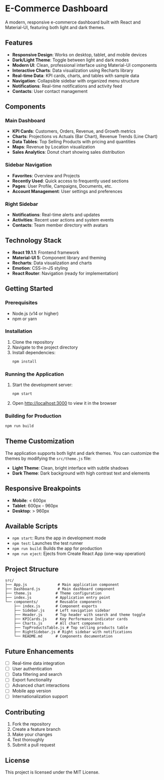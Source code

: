 # E-Commerce Dashboard

A modern, responsive e-commerce dashboard built with React and Material-UI, featuring both light and dark themes.

## Features

- **Responsive Design**: Works on desktop, tablet, and mobile devices
- **Dark/Light Theme**: Toggle between light and dark modes
- **Modern UI**: Clean, professional interface using Material-UI components
- **Interactive Charts**: Data visualization using Recharts library
- **Real-time Data**: KPI cards, charts, and tables with sample data
- **Navigation**: Collapsible sidebar with organized menu structure
- **Notifications**: Real-time notifications and activity feed
- **Contacts**: User contact management

## Components

### Main Dashboard
- **KPI Cards**: Customers, Orders, Revenue, and Growth metrics
- **Charts**: Projections vs Actuals (Bar Chart), Revenue Trends (Line Chart)
- **Data Tables**: Top Selling Products with pricing and quantities
- **Maps**: Revenue by Location visualization
- **Sales Analytics**: Donut chart showing sales distribution

### Sidebar Navigation
- **Favorites**: Overview and Projects
- **Recently Used**: Quick access to frequently used sections
- **Pages**: User Profile, Campaigns, Documents, etc.
- **Account Management**: User settings and preferences

### Right Sidebar
- **Notifications**: Real-time alerts and updates
- **Activities**: Recent user actions and system events
- **Contacts**: Team member directory with avatars

## Technology Stack

- **React 19.1.1**: Frontend framework
- **Material-UI 5**: Component library and theming
- **Recharts**: Data visualization and charts
- **Emotion**: CSS-in-JS styling
- **React Router**: Navigation (ready for implementation)

## Getting Started

### Prerequisites
- Node.js (v14 or higher)
- npm or yarn

### Installation

1. Clone the repository
2. Navigate to the project directory
3. Install dependencies:
   ```bash
   npm install
   ```

### Running the Application

1. Start the development server:
   ```bash
   npm start
   ```

2. Open [http://localhost:3000](http://localhost:3000) to view it in the browser

### Building for Production

```bash
npm run build
```

## Theme Customization

The application supports both light and dark themes. You can customize the themes by modifying the `src/theme.js` file:

- **Light Theme**: Clean, bright interface with subtle shadows
- **Dark Theme**: Dark background with high contrast text and elements

## Responsive Breakpoints

- **Mobile**: < 600px
- **Tablet**: 600px - 960px
- **Desktop**: > 960px

## Available Scripts

- `npm start`: Runs the app in development mode
- `npm test`: Launches the test runner
- `npm run build`: Builds the app for production
- `npm run eject`: Ejects from Create React App (one-way operation)

## Project Structure

```
src/
├── App.js              # Main application component
├── Dashboard.js        # Main dashboard component
├── theme.js           # Theme configuration
├── index.js           # Application entry point
└── components/        # Reusable components
    ├── index.js       # Component exports
    ├── Sidebar.js     # Left navigation sidebar
    ├── Header.js      # Top header with search and theme toggle
    ├── KPICards.js    # Key Performance Indicator cards
    ├── Charts.js      # All chart components
    ├── TopProductsTable.js # Top selling products table
    ├── RightSidebar.js # Right sidebar with notifications
    └── README.md      # Components documentation
```

## Future Enhancements

- [ ] Real-time data integration
- [ ] User authentication
- [ ] Data filtering and search
- [ ] Export functionality
- [ ] Advanced chart interactions
- [ ] Mobile app version
- [ ] Internationalization support

## Contributing

1. Fork the repository
2. Create a feature branch
3. Make your changes
4. Test thoroughly
5. Submit a pull request

## License

This project is licensed under the MIT License.